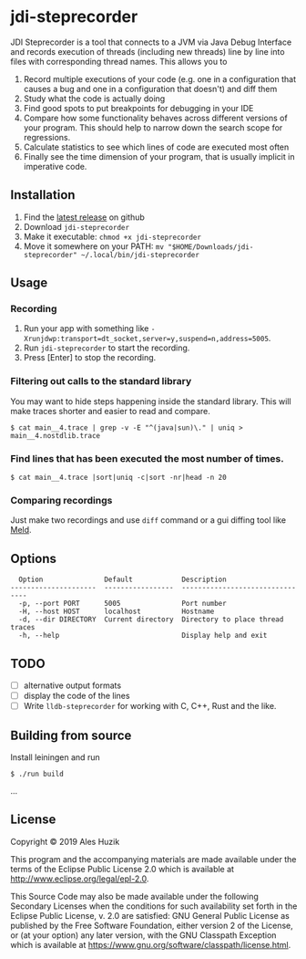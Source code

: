 # jdi-steprecorder

JDI Steprecorder is a tool that connects to a JVM via Java Debug Interface and records
execution of threads (including new threads) line by line into files with
corresponding thread names. This allows you to

1. Record multiple executions of your code (e.g. one in a configuration that causes a bug and one in a configuration that doesn't) and diff them
2. Study what the code is actually doing
3. Find good spots to put breakpoints for debugging in your IDE
4. Compare how some functionality behaves across different versions of your program. This should help to narrow down the search scope for regressions.
5. Calculate statistics to see which lines of code are executed most often
6. Finally see the time dimension of your program, that is usually implicit in imperative code.

## Installation

1. Find the [latest release](https://github.com/alesguzik/jdi-steprecorder/releases/latest) on github
2. Download `jdi-steprecorder`
3. Make it executable: `chmod +x jdi-steprecorder`
4. Move it somewhere on your PATH: `mv "$HOME/Downloads/jdi-steprecorder" ~/.local/bin/jdi-steprecorder`

## Usage

### Recording

1. Run your app with something like `-Xrunjdwp:transport=dt_socket,server=y,suspend=n,address=5005`.
2. Run `jdi-steprecorder` to start the recording.
3. Press [Enter] to stop the recording.

### Filtering out calls to the standard library

You may want to hide steps happening inside the standard library. This will make traces shorter
and easier to read and compare.

    $ cat main__4.trace | grep -v -E "^(java|sun)\." | uniq > main__4.nostdlib.trace

### Find lines that has been executed the most number of times.

    $ cat main__4.trace |sort|uniq -c|sort -nr|head -n 20

### Comparing recordings

Just make two recordings and use `diff` command or a gui diffing tool like [Meld](https://meldmerge.org/).

## Options

```
  Option               Default            Description
---------------------  -----------------  --------------------------------
  -p, --port PORT      5005               Port number
  -H, --host HOST      localhost          Hostname
  -d, --dir DIRECTORY  Current directory  Directory to place thread traces
  -h, --help                              Display help and exit
```

## TODO

- [ ] alternative output formats
- [ ] display the code of the lines
- [ ] Write `lldb-steprecorder` for working with C, C++, Rust and the like.

## Building from source

Install leiningen and run

    $ ./run build

...

## License

Copyright © 2019 Ales Huzik

This program and the accompanying materials are made available under the
terms of the Eclipse Public License 2.0 which is available at
http://www.eclipse.org/legal/epl-2.0.

This Source Code may also be made available under the following Secondary
Licenses when the conditions for such availability set forth in the Eclipse
Public License, v. 2.0 are satisfied: GNU General Public License as published by
the Free Software Foundation, either version 2 of the License, or (at your
option) any later version, with the GNU Classpath Exception which is available
at https://www.gnu.org/software/classpath/license.html.
